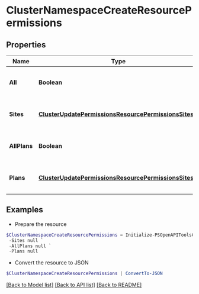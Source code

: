 # ClusterNamespaceCreateResourcePermissions
## Properties

Name | Type | Description | Notes
------------ | ------------- | ------------- | -------------
**All** | **Boolean** | Pass true to allow access to all groups | [optional] 
**Sites** | [**ClusterUpdatePermissionsResourcePermissionsSites[]**](ClusterUpdatePermissionsResourcePermissionsSites.md) | Array of groups that are allowed access | [optional] 
**AllPlans** | **Boolean** | Pass true to allow access to all plans | [optional] 
**Plans** | [**ClusterUpdatePermissionsResourcePermissionsSites[]**](ClusterUpdatePermissionsResourcePermissionsSites.md) | Array of plans that are allowed access | [optional] 

## Examples

- Prepare the resource
```powershell
$ClusterNamespaceCreateResourcePermissions = Initialize-PSOpenAPIToolsClusterNamespaceCreateResourcePermissions  -All null `
 -Sites null `
 -AllPlans null `
 -Plans null
```

- Convert the resource to JSON
```powershell
$ClusterNamespaceCreateResourcePermissions | ConvertTo-JSON
```

[[Back to Model list]](../README.md#documentation-for-models) [[Back to API list]](../README.md#documentation-for-api-endpoints) [[Back to README]](../README.md)

